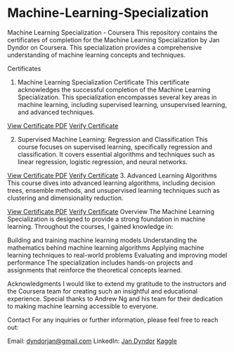# Machine-Learning-Specialization

Machine Learning Specialization - Coursera
This repository contains the certificates of completion for the Machine Learning Specialization by Jan Dyndor on Coursera. This specialization provides a comprehensive understanding of machine learning concepts and techniques.

Certificates

1. Machine Learning Specialization Certificate
   This certificate acknowledges the successful completion of the Machine Learning Specialization. This specialization encompasses several key areas in machine learning, including supervised learning, unsupervised learning, and advanced techniques.

[View Certificate PDF](Coursera%20Jan%20Dyndor.pdf)
[Verify Certificate](https://www.coursera.org/account/accomplishments/specialization/G7T4CEGDH566)

2. Supervised Machine Learning: Regression and Classification
   This course focuses on supervised learning, specifically regression and classification. It covers essential algorithms and techniques such as linear regression, logistic regression, and neural networks.

[View Certificate PDF](Coursera%20Jan%20Dyndor%20Supervised%20Machine%20Learning%20Regression%20and%20Classification.pdf)
[Verify Certificate](https://www.coursera.org/account/accomplishments/verify/ANN4WJHTEWEW) 3. Advanced Learning Algorithms
This course dives into advanced learning algorithms, including decision trees, ensemble methods, and unsupervised learning techniques such as clustering and dimensionality reduction.

[View Certificate PDF](Coursera%20Jan%20Dyndor%20Advanced%20Learning%20Algorythms%20Certificate.pdf)
[Verify Certificate](https://www.coursera.org/account/accomplishments/verify/RLZM77MAEB4C)
Overview
The Machine Learning Specialization is designed to provide a strong foundation in machine learning. Throughout the courses, I gained knowledge in:

Building and training machine learning models
Understanding the mathematics behind machine learning algorithms
Applying machine learning techniques to real-world problems
Evaluating and improving model performance
The specialization includes hands-on projects and assignments that reinforce the theoretical concepts learned.

Acknowledgments
I would like to extend my gratitude to the instructors and the Coursera team for creating such an insightful and educational experience. Special thanks to Andrew Ng and his team for their dedication to making machine learning accessible to everyone.

Contact
For any inquiries or further information, please feel free to reach out:

Email: dyndorjan@gmail.com
LinkedIn: [Jan Dyndor](https://www.linkedin.com/in/jan-dyndor-156101322/)
[Kaggle](https://www.kaggle.com/jandyndor)
